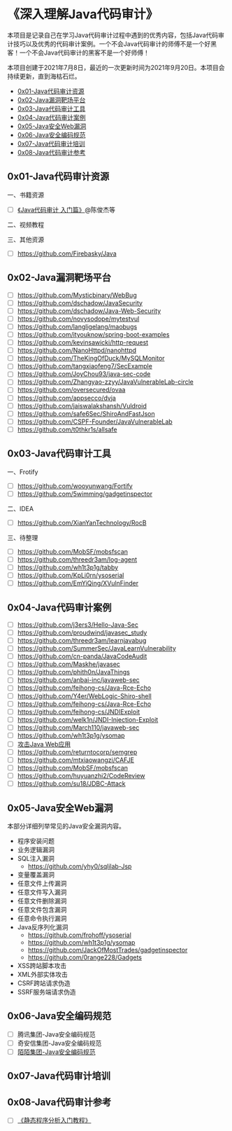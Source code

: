 # 《深入理解Java代码审计》

本项目是记录自己在学习Java代码审计过程中遇到的优秀内容，包括Java代码审计技巧以及优秀的代码审计案例。一个不会Java代码审计的师傅不是一个好黑客！一个不会Java代码审计的黑客不是一个好师傅！

本项目创建于2021年7月8日，最近的一次更新时间为2021年9月20日。本项目会持续更新，直到海枯石烂。

- [0x01-Java代码审计资源](https://github.com/0e0w/HackJava#0x01-Java%E4%BB%A3%E7%A0%81%E5%AE%A1%E8%AE%A1%E8%B5%84%E6%BA%90)
- [0x02-Java漏洞靶场平台](https://github.com/0e0w/HackJava#0x02-Java%E6%BC%8F%E6%B4%9E%E9%9D%B6%E5%9C%BA%E5%B9%B3%E5%8F%B0)
- [0x03-Java代码审计工具](https://github.com/0e0w/HackJava#0x03-Java%E4%BB%A3%E7%A0%81%E5%AE%A1%E8%AE%A1%E5%B7%A5%E5%85%B7)
- [0x04-Java代码审计案例](https://github.com/0e0w/HackJava#0x04-Java%E4%BB%A3%E7%A0%81%E5%AE%A1%E8%AE%A1%E6%A1%88%E4%BE%8B)
- [0x05-Java安全Web漏洞](https://github.com/0e0w/Hackjava#0x04-Java%E5%B8%B8%E8%A7%84Web%E6%BC%8F%E6%B4%9E)
- [0x06-Java安全编码规范](https://github.com/0e0w/Hackjava#0x06-Java%E5%AE%89%E5%85%A8%E7%BC%96%E7%A0%81%E8%A7%84%E8%8C%83)
- [0x07-Java代码审计培训](https://github.com/0e0w/Hackjava#0x07-Java%E4%BB%A3%E7%A0%81%E5%AE%A1%E8%AE%A1%E5%9F%B9%E8%AE%AD)
- [0x08-Java代码审计参考](https://github.com/0e0w/Hackjava#0x08-Java%E4%BB%A3%E7%A0%81%E5%AE%A1%E8%AE%A1%E5%8F%82%E8%80%83)

## 0x01-Java代码审计资源

一、书籍资源
- [ ] [《Java代码审计 入门篇》](https://item.jd.com/10033832360716.html)@陈俊杰等

二、视频教程

三、其他资源
- [ ] https://github.com/Firebasky/Java

## 0x02-Java漏洞靶场平台

- [ ] https://github.com/Mysticbinary/WebBug
- [ ] https://github.com/dschadow/JavaSecurity
- [ ] https://github.com/dschadow/Java-Web-Security
- [ ] https://github.com/novysodope/mytestvul
- [ ] https://github.com/langligelang/maobugs
- [ ] https://github.com/ityouknow/spring-boot-examples
- [ ] https://github.com/kevinsawicki/http-request
- [ ] https://github.com/NanoHttpd/nanohttpd
- [ ] https://github.com/TheKingOfDuck/MySQLMonitor
- [ ] https://github.com/tangxiaofeng7/SecExample
- [ ] https://github.com/JoyChou93/java-sec-code
- [ ] https://github.com/Zhangyao-zzyy/JavaVulnerableLab-circle
- [ ] https://github.com/oversecured/ovaa
- [ ] https://github.com/appsecco/dvja
- [ ] https://github.com/jaiswalakshansh/Vuldroid
- [ ] https://github.com/safe6Sec/ShiroAndFastJson
- [ ] https://github.com/CSPF-Founder/JavaVulnerableLab
- [ ] https://github.com/t0thkr1s/allsafe

## 0x03-Java代码审计工具

一、Frotify
- [ ] https://github.com/wooyunwang/Fortify
- [ ] https://github.com/5wimming/gadgetinspector

二、IDEA
- [ ] https://github.com/XianYanTechnology/RocB

三、待整理
- [ ] https://github.com/MobSF/mobsfscan
- [ ] https://github.com/threedr3am/log-agent
- [ ] https://github.com/wh1t3p1g/tabby
- [ ] https://github.com/KpLi0rn/ysoserial
- [ ] https://github.com/EmYiQing/XVulnFinder

## 0x04-Java代码审计案例

- [ ] https://github.com/j3ers3/Hello-Java-Sec
- [ ] https://github.com/proudwind/javasec_study
- [ ] https://github.com/threedr3am/learnjavabug
- [ ] https://github.com/SummerSec/JavaLearnVulnerability
- [ ] https://github.com/cn-panda/JavaCodeAudit
- [ ] https://github.com/Maskhe/javasec
- [ ] https://github.com/phith0n/JavaThings
- [ ] https://github.com/anbai-inc/javaweb-sec
- [ ] https://github.com/feihong-cs/Java-Rce-Echo
- [ ] https://github.com/Y4er/WebLogic-Shiro-shell
- [ ] https://github.com/feihong-cs/Java-Rce-Echo
- [ ] https://github.com/feihong-cs/JNDIExploit
- [ ] https://github.com/welk1n/JNDI-Injection-Exploit
- [ ] https://github.com/March110/javaweb-sec
- [ ] https://github.com/wh1t3p1g/ysomap
- [ ] [攻击Java Web应用](https://appts4jvi.zhishibox.net/b/5d644b6f81cbc9e40460fe7eea3c7925)
- [ ] https://github.com/returntocorp/semgrep
- [ ] https://github.com/mtxiaowangzi/CAFJE
- [ ] https://github.com/MobSF/mobsfscan
- [ ] https://github.com/huyuanzhi2/CodeReview
- [ ] https://github.com/su18/JDBC-Attack

## 0x05-Java安全Web漏洞

本部分详细列举常见的Java安全漏洞内容。

- 程序安装问题
- 业务逻辑漏洞
- SQL注入漏洞
  - https://github.com/yhy0/sqlilab-Jsp
- 变量覆盖漏洞
- 任意文件上传漏洞
- 任意文件写入漏洞
- 任意文件删除漏洞
- 任意文件包含漏洞
- 任意命令执行漏洞
- Java反序列化漏洞
  - https://github.com/frohoff/ysoserial
  - https://github.com/wh1t3p1g/ysomap
  - https://github.com/JackOfMostTrades/gadgetinspector
  - https://github.com/0range228/Gadgets
- XSS跨站脚本攻击
- XML外部实体攻击
- CSRF跨站请求伪造
- SSRF服务端请求伪造

## 0x06-Java安全编码规范

- [ ] 腾讯集团-Java安全编码规范
- [ ] 奇安信集团-Java安全编码规范
- [ ] [陌陌集团-Java安全编码规范](https://github.com/momosecurity/rhizobia_J)

## 0x07-Java代码审计培训

## 0x08-Java代码审计参考

- [ ] [《静态程序分析入门教程》](https://github.com/RangerNJU/Static-Program-Analysis-Book)